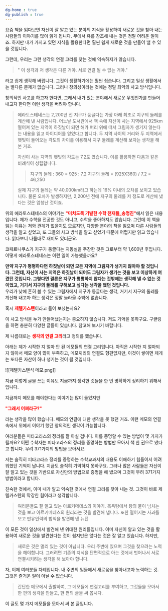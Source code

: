 ```yaml
---
dg-home : true
dg-publish : true
---
```


요즘 책을 읽다보면 자신이 잘 알고 있는 분야의 지식을 활용하여 새로운 것을 찾아 내는 사람들의 이야기를 많이 읽게 됩니다. 무에서 유를 창조해 내는 것은 정말 어려운 일이죠. 하지만 내가 가지고 있던 지식을 활용한다면 훨씬 쉽게 새로운 것을 만들어 낼 수 있을 것입니다.

그런데, 우리는 그런 생각의 연결 고리를 찾는 것에 익숙하지가 않습니다. 

>" 이 생각과 저 생각은 다른 거야. 서로 연결 될 수 없는 거야." 

라고 쉽게 생각해 버립니다. 그것이 생활하기에는 훨씬 쉽습니다. 그리고 일상 생활에서는 별다른 문제가 없습니다. 그러나 창의성이라는 것에는 정말 최악의 사고 방식입니다. 

창의적인 사고를 하고자 한다면, 그래서 내가 있는 분야에서 새로운 무엇인가를 만들어 내고자 한다면 이런 생각을 버려야 합니다. 

>
>에라토스테네스는 2,200년 전 지구가 둥글다는 가장 아래 최초로 지구의 둘레를 계산해 낸 사람입니다. 어느날 도서관에서 책 속에 자신이 사는 지역에서 925km 떨어져 있는 지역이 하짓날이 되면 해가 머리 위에 떠서 그림자가 생기지 않는다는 내용을 읽고 아이디어를 얻었다고 합니다. 두 지역 사이의 거리와 두 지역에서 햇빛이 들어오는 각도의 차이를 이용해서 지구 둘레를 계산해 보자는 생각을 해 본 거죠. 
>
> 자신이 사는 지역의 햇빛의 각도는 7.2도 였습니다. 이를 활용하면 다음과 같은 비례식이 성립합니다. 
>
>>지구의 둘레 : 360 = 925 : 7.2
>>지구의 둘레 = (925X360) / 7.2 = 46,250
>
>실제 지구의 둘레는 약 40,000km라고 하는데 16% 이내의 오차를 보이고 있습니다. 물론 오차가 발생하지만, 2,200년 전에 지구의 둘레를 저 정도로 계산해 냈다는 것은 엄청난 것이죠. 
>

위의 에라토스테네스의 이야기는 <span style="color:red"><b>"미치도록 기발한 수학 천재들_송명진"</b></span>에서 읽은 내용입니다. 제가 수학을 전공한 것도 아니고, 수학을 좋아하지도 않습니다. 그런데 이 책을 읽는 이유는 저와 관계가 없을지도 모르지만, 다양한 분야의 책을 읽으며 다른 사람들의 생각을 알고 싶었고, 또 그들의 사고 방식을 알고 싶었기 때문에 어렵지만 읽고 있습니다. 읽다보니 나름대로 재미도 있더군요.


코페르니쿠스가 지구가 둥글다는 지동설을 주장한 것은 그로부터 약 1,600년 후입니다. 어떻게 에라토스테네스는 이런 일이 가능했을까요?

<b> 만약 지구가 평평하다면 하짓날이 되면 모든 지역에 그림자가 생기지 않아야 할 것입니다. 그런데, 자신이 사는 지역은 하짓날이 되어도 그림자가 생기는 것을 보고 이상하게 여겼던 것입니다. 그렇다면 결론은 지구가 평평하지 않다는 것밖에는 생각해 낼 수 없는 것이었고, 거기서 지구의 둘레를 구해보고 싶다는 생각을 했던 것입니다. </b><br>
우리가 낮에 흔히 볼 수 있는 그림자에서 지구가 둥글다는 생각, 거기서 지구의 둘레를 계산해 내고자 하는 생각은 정말 놀라울 수밖에 없습니다. 

혹시 <span style="color:red"><b>제텔카스텐</b></span>이라고 들어 보셨는지요?

이 사고 방식을 누가 만들어냈는지는 중요하지 않습니다. 저도 기억을 못하구요. 구글링을 하면 충분히 다양한 글들이 있습니다. 참고해 보시기 바랍니다. 

제 나름대로는  <span style="color:red"> <b>생각의 연결 고리</b></span>라고 정의를 했습니다. 

아래는 제가 시작한 지 얼마 안 된 메모들의 연결 고리입니다. 아직은 시작한 지 얼마되지 않아서 메모 양이 많이 부족하고, 메모끼리의 연결도 형편없지만, 이것이 쌓이면 제게는 또다른 자산이 하나 생기는 것이 될 것입니다. 


![[제텔카스텐식 메모.png]]

지금 이렇게 글을 쓰는 이유도 지금까지 생각한 것들을 한 번 명확하게 정리하기 위해서입니다. 

지금까지 메모를 해야한다는 이야기는 많이 들었지만 

<span style = "color : red"><b>"그래서 어쩌라구?"</b></span> 

라는 생각을 많이 했습니다. 메모의 연결에 대한 생각을 못 했던 거죠. 이런 메모의 연결 속에서 위에서 이야기 했던 창의적인 생각이 가능합니다. 

여러분들은 피타고라스의 정리를 잘 아실 겁니다. 이를 증명할 수 있는 방법이 몇 가지가 될까요? 
어떤 수학자는 피타고라스의 정리를 증명하는 방법만 모아서 책 한 권으로 냈다고 합니다. 무려 371가지의 방법을 모아서요.

저는 솔직히 피타고라스 정리를 증명하는 수학교과서의 내용도 이해하기 힘들어서 어려워했던 기억이 납니다. 지금도 솔직히 기억하지 못하구요. 그러나 많은 사람들은 자신이 잘 알고 있는 것을 기반으로 자신만의 방법으로 증명을 해 냈으며 그것이 무려 371가지 방법이라고 합니다. 

친숙한 것에서, 이미 내가 알고 익숙한 것에서 연결 고리를 찾아 내는 것. 그것이 바로 제텔카스텐의 막강한 힘이라고 생각합니다. 

> 여러분들도 잘 알고 있는 아르키메데스의 이야기.
> 목욕탕에서 탕의 물이 넘치는 것을 보고 아르키메데스의 원리라는 것을 발견해 냅니다. 
> 또한 떨어지는 사과를 보고 만유인력의 법칙을 발견해 낸 뉴턴

이 모든 것이 일상에서 발견해 낸 위대한 원리들입니다. 이미 자신이 알고 있는 것을 활용하여 새로운 것을 발견한다는 것이 쉽지만은 않다는 것은 잘 알고 있습니다. 
하지만, 

>새로운 것은 멀리 있는 것이 아닙니다. 우리 주변에 있으며 그것을 찾으려는 노력을 해야합니다. 그러려면 기존의 지식을 단편적으로 아는 것에서 벗어나서 서로 연결시키려는 생각을 해 보아야 합니다. 

자, 이제 여러분들 차례입니다. 내 주변의 일들에서 새로움을 찾아내고자 노력하는 것. 그것은 즐거운 일이 아닐 수 없습니다.  

> 간단한 메모에서 출발하여, 그 메모들에 연결고리를 부여하고, 그것들을 모아서 한 편의 생각을 만들고, 한 편의 글을 써 봅시다.

이 글도 몇 가지 메모들을 모아서 써 본 글입니다. 
